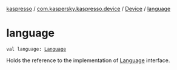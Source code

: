 [kaspresso](../../index.md) / [com.kaspersky.kaspresso.device](../index.md) / [Device](index.md) / [language](./language.md)

# language

`val language: `[`Language`](../../com.kaspersky.kaspresso.device.languages/-language/index.md)

Holds the reference to the implementation of [Language](../../com.kaspersky.kaspresso.device.languages/-language/index.md) interface.

